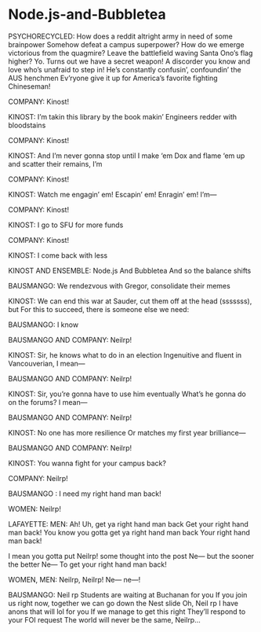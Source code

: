 # Node.js-and-Bubbletea

PSYCHORECYCLED:
How does a reddit altright army in need of some brainpower
Somehow defeat a campus superpower?
How do we emerge victorious from the quagmire?
Leave the battlefield waving Santa Ono’s flag higher?
Yo. Turns out we have a secret weapon!
A discorder you know and love who’s unafraid to step in!
He’s constantly confusin’, confoundin’ the AUS henchmen
Ev’ryone give it up for America’s favorite fighting Chineseman!

COMPANY:
Kinost!

KINOST:
I’m takin this library by the book makin’
Engineers redder with bloodstains

COMPANY:
Kinost!

KINOST:
And I’m never gonna stop until I make ‘em
Dox and flame ‘em up and scatter their remains, I’m

COMPANY:
Kinost!

KINOST:
Watch me engagin’ em! Escapin’ em!
Enragin’ em! I’m—

COMPANY:
Kinost!

KINOST:
I go to SFU for more funds

COMPANY:
Kinost!

KINOST:
I come back with less

KINOST AND ENSEMBLE:
Node.js
And Bubbletea
And so the balance shifts

BAUSMANGO:
We rendezvous with Gregor, consolidate their memes

KINOST:
We can end this war at Sauder, cut them off at the head (sssssss), but
For this to succeed, there is someone else we need:

BAUSMANGO:
I know

BAUSMANGO AND COMPANY:
Neilrp!

KINOST:
Sir, he knows what to do in an election
Ingenuitive and fluent in Vancouverian, I mean—

BAUSMANGO AND COMPANY:
Neilrp!

KINOST:
Sir, you’re gonna have to use him eventually
What’s he gonna do on the forums? I mean—

BAUSMANGO AND COMPANY:
Neilrp!

KINOST:
No one has more resilience
Or matches my first year brilliance—

BAUSMANGO AND COMPANY:
Neilrp!

KINOST:
You wanna fight for your campus back?

COMPANY:
Neilrp!

BAUSMANGO :
I need my right hand man back!

WOMEN:
Neilrp!

LAFAYETTE:                                                        MEN:
Ah! Uh, get ya right hand man back                        Get your right hand man back!
You know you gotta get ya right hand man back      Your right hand man back!

I mean you gotta put                                           Neilrp!
some thought into the post                                 Ne—
but the sooner the better                                     Ne—
To get your right hand man back!

WOMEN, MEN:
Neilrp, Neilrp!
Ne— ne—!

BAUSMANGO:
Neil rp
Students are waiting at Buchanan for you
If you join us right now, together we can go down the Nest slide
Oh, Neil rp
I have anons that will lol for you
If we manage to get this right
They’ll respond to your FOI request
The world will never be the same, Neilrp…
